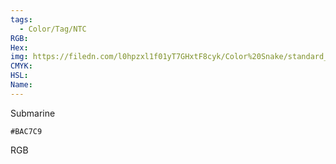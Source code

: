 ```yaml
---
tags:
  - Color/Tag/NTC
RGB:
Hex:
img: https://filedn.com/l0hpzxl1f01yT7GHxtF8cyk/Color%20Snake/standard_csv_to_svg/%23/BAC7C9.svg
CMYK:
HSL:
Name:
---
```

Submarine
```palette
#BAC7C9
```
RGB
